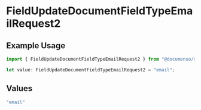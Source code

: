 # FieldUpdateDocumentFieldTypeEmailRequest2

## Example Usage

```typescript
import { FieldUpdateDocumentFieldTypeEmailRequest2 } from "@documenso/sdk-typescript/models/operations";

let value: FieldUpdateDocumentFieldTypeEmailRequest2 = "email";
```

## Values

```typescript
"email"
```